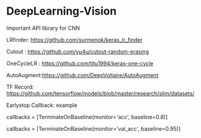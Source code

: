 # DeepLearning-Vision
Important API library for CNN

LRfinder: https://github.com/surmenok/keras_lr_finder

Cutout :  https://github.com/yu4u/cutout-random-erasing

OneCycleLR : https://github.com/titu1994/keras-one-cycle

AutoAugment:https://github.com/DeepVoltaire/AutoAugment

TF Record: https://github.com/tensorflow/models/blob/master/research/slim/datasets/

Earlystop Callback: example 

callbacks = [TerminateOnBaseline(monitor='acc', baseline=0.8)]

callbacks = [TerminateOnBaseline(monitor='val_acc', baseline=0.95)]
